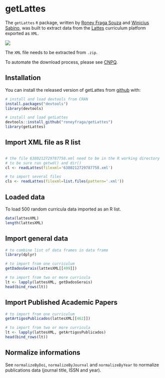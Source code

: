 
<!-- README.md is generated from README.Rmd. Please edit that file -->

# getLattes

<!-- badges: start -->

<!-- badges: end -->

The `getLattes` `R` package, written by [Roney Fraga
Souza](roneyfraga.com) and [Winicius
Sabino](https://stackoverflow.com/users/9278241/winicius-sabino), was
built to extract data from the [Lattes](http://lattes.cnpq.br/)
curriculum platform exported as `XML`.

![](http://roneyfraga.com/volume/gifs/lattes_xml_download.gif)

The `XML` file needs to be extracted from `.zip`.

To automate the download process, please see
[CNPQ](https://github.com/josefson/CNPQ).

## Installation

You can install the released version of getLattes from
[github](https://CRAN.R-project.org) with:

``` r
# install and load devtools from CRAN
install.packages("devtools")
library(devtools)

# install and load getLattes
devtools::install_github("roneyfraga/getLattes")
library(getLattes)
```

## Import XML file as R list

``` r

# the file 6380212729787758.xml need to be in the R working directory 
# to be sure run getwd() and dir()
cl <- readLattes(filexml='6380212729787758.xml')

# to import several files
cls <- readLattes(filexml=list.files(pattern='.xml'))
```

## Loaded data

To load 500 random curricula data imported as an R list.

``` r
data(lattesXML)
length(lattesXML)
```

## Import general data

``` r
# to combine list of data frames in data frame
library(dplyr)

# to import from one curriculum 
getDadosGerais(lattesXML[[499]])

# to import from two or more curricula
lt <- lapply(lattesXML, getDadosGerais)
head(bind_rows(lt))
```

## Import Published Academic Papers

``` r
# to import from one curriculum 
getArtigosPublicados(lattesXML[[462]]) 

# to import from two or more curricula
lt <- lapply(lattesXML, getArtigosPublicados)
head(bind_rows(lt))
```

## Normalize informations

See `normalizeByDoi`, `normalizeByJournal` and `normalizeByYear` to
normalize publications data (journal title, ISSN and year).
